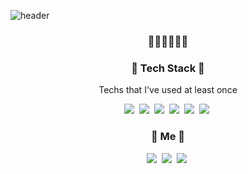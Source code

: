 ![header](https://capsule-render.vercel.app/api?type=wave&color=gradient&animation=twinkling&height=300&section=header&text=SEOLAH%20CHLOE&fontSize=90)

<h3 align="center"> 🔮🌷💎✨🎪🎠 </h3>

<h3 align="center"> 👾 Tech Stack 👾</h3>

<p align="center"> Techs that I've used at least once </p>

<p align="center">
<img src="https://img.shields.io/badge/Java-007396?style=flat-square&logo=java&logoColor=white"/></a>&nbsp  <img src="https://img.shields.io/badge/Python-3766AB?style=flat-square&logo=Python&logoColor=white"/></a>&nbsp  <img src="https://img.shields.io/badge/Jupyter-F37626?style=flat-square&logo=jupyter&logoColor=white"/></a>&nbsp <img src="https://img.shields.io/badge/Spring-6DB33F?style=flat-square&logo=spring&logoColor=white"/></a>&nbsp <img src="https://img.shields.io/badge/Intelli J Idea-CC0066?style=flat-square&logo=intellijidea&logoColor=white"/></a>&nbsp  <img src="https://img.shields.io/badge/MySQL-4479A1?style=flat-square&logo=mysql&logoColor=white"/></a>&nbsp  






<h3 align="center"> 🔮 Me 🔮</h3>


<p align="center">
<a href="instagram.com/codebychloe"><img src="https://img.shields.io/badge/Instagram-E4405F?style=flat-square&logo=instagram&logoColor=white&link=instagram.com/codebychloe"/></a>&nbsp <a href="seolahchloe.chung@gmail.com"><img src="https://img.shields.io/badge/Gmail-D14836?style=flat-square&logo=gmail&logoColor=white&link=https://github.com/seolahchloe"/></a>&nbsp <a href="seolahchloe.tistory.com"><img src="https://img.shields.io/badge/Tech Blog-6400AA?style=flat-square&logo=githubsponsers&logoColor=white&link=https://github.com/seolahchloe"/></a>&nbsp
